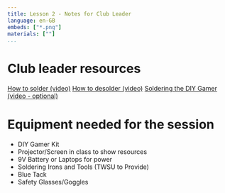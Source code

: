 ```yaml
---
title: Lesson 2 - Notes for Club Leader
language: en-GB
embeds: ["*.png"]
materials: [""]
...
```


# Club leader resources

[How to solder (video)](https://www.youtube.com/watch?v=CYr-6ut-pkM&index=3&list=PL3qxdM6ba83QwHoPyv0Vrxrmf4C1Je68W)
[How to desolder (video)](https://www.youtube.com/watch?v=Ib3EXLCRKHw&index=4&list=PL3qxdM6ba83QwHoPyv0Vrxrmf4C1Je68W)
[Soldering the DIY Gamer (video - optional)](https://www.youtube.com/watch?v=BgBFNmVMjQ4)

# Equipment needed for the session

+ DIY Gamer Kit
+ Projector/Screen in class to show resources
+ 9V Battery or Laptops for power
+ Soldering Irons and Tools (TWSU to Provide)
+ Blue Tack
+ Safety Glasses/Goggles